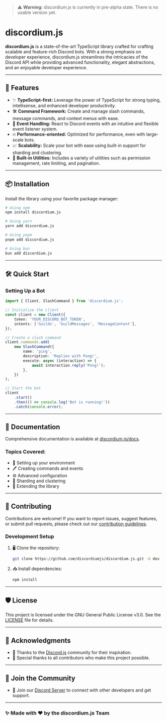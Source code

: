 > ⚠️ **Warning:** discordium.js is currently in pre-alpha state. There is no usable version yet.

# discordium.js

**discordium.js** is a state-of-the-art TypeScript library crafted for crafting scalable and feature-rich Discord bots. With a strong emphasis on developer experience, discordium.js streamlines the intricacies of the Discord API while providing advanced functionality, elegant abstractions, and an enjoyable developer experience.

---

## 🚀 Features

- ✨ **TypeScript-first:** Leverage the power of TypeScript for strong typing, intellisense, and enhanced developer productivity.
- 🛠️ **Command Framework:** Create and manage slash commands, message commands, and context menus with ease.
- 🎯 **Event Handling:** React to Discord events with an intuitive and flexible event listener system.
- 🔥 **Performance-oriented:** Optimized for performance, even with large-scale bots.
- 📈 **Scalability:** Scale your bot with ease using built-in support for sharding and clustering.
- 🧰 **Built-in Utilities:** Includes a variety of utilities such as permission management, rate limiting, and pagination.

---

## 📦 Installation

Install the library using your favorite package manager:

```bash
# Using npm
npm install discordium.js

# Using yarn
yarn add discordium.js

# Using pnpm
pnpm add discordium.js

# Using bun
bun add discordium.js
```

---

## 🛠️ Quick Start

### Setting Up a Bot

```typescript
import { Client, SlashCommand } from 'discordium.js';

// Initialize the client
const client = new Client({
	token: 'YOUR_DISCORD_BOT_TOKEN',
	intents: ['Guilds', 'GuildMessages', 'MessageContent'],
});

// Create a slash command
client.commands.add(
	new SlashCommand({
		name: 'ping',
		description: 'Replies with Pong!',
		execute: async (interaction) => {
			await interaction.reply('Pong!');
		},
	})
);

// Start the bot
client
	.start()
	.then(() => console.log('Bot is running!'))
	.catch(console.error);
```

---

## 📖 Documentation

Comprehensive documentation is available at [discordium.js/docs](https://example.com/docs).

### Topics Covered:

- 📂 Setting up your environment
- 🖊️ Creating commands and events
- ⚙️ Advanced configuration
- 🧩 Sharding and clustering
- 🔧 Extending the library

---

## 🤝 Contributing

Contributions are welcome! If you want to report issues, suggest features, or submit pull requests, please check out our [contribution guidelines](https://example.com/contributing).

### Development Setup

1. 🖥️ Clone the repository:

   ```bash
   git clone https://github.com/discordiumjs/discordium.js.git -b dev
   ```

2. 📥 Install dependencies:
   ```bash
   npm install
   ```

---

## 🛡️ License

This project is licensed under the GNU General Public License v3.0. See the [LICENSE](./LICENSE) file for details.

---

## 🌟 Acknowledgments

- 🙏 Thanks to the [Discord.js](https://discord.js.org) community for their inspiration.
- 💖 Special thanks to all contributors who make this project possible.

---

## 💬 Join the Community

- 💬 Join our [Discord Server](https://discord.gg/example) to connect with other developers and get support.

---

### ✨ Made with ❤️ by the discordium.js Team
